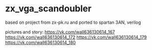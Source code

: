 # zx_vga_scandoubler
based on project from zx-pk.ru and ported to spartan 3AN, verilog

pictures and story:
https://vk.com/wall636130614_167
https://vk.com/wall636130614_172
https://vk.com/wall636130614_179
https://vk.com/wall636130614_180
